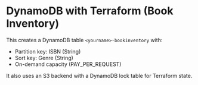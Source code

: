 # DynamoDB with Terraform (Book Inventory)

This creates a DynamoDB table `<yourname>-bookinventory` with:
- Partition key: ISBN (String)
- Sort key: Genre (String)
- On-demand capacity (PAY_PER_REQUEST)

It also uses an S3 backend with a DynamoDB lock table for Terraform state.
